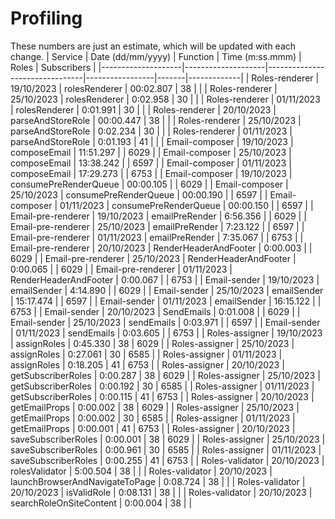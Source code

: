 # Profiling

These numbers are just an estimate, which will be updated with each change.
| Service | Date (dd/mm/yyyy) | Function | Time (m:ss.mmm) | Roles | Subscribers |
|--------------------|--------------------|--------------------------------|-----------------|-------|-------------|
| Roles-renderer | 19/10/2023 | rolesRenderer | 00:02.807 | 38 | |
| Roles-renderer | 25/10/2023 | rolesRenderer | 0:02.958 | 30 | |
| Roles-renderer | 01/11/2023 | rolesRenderer | 0:01.991 | 30 | |
| Roles-renderer | 20/10/2023 | parseAndStoreRole | 00:00.447 | 38 | |
| Roles-renderer | 25/10/2023 | parseAndStoreRole | 0:02.234 | 30 | |
| Roles-renderer | 01/11/2023 | parseAndStoreRole | 0:01.193 | 41 | |
| Email-composer | 19/10/2023 | composeEmail | 11:51.297 | | 6029 |
| Email-composer | 25/10/2023 | composeEmail | 13:38.242 | | 6597 |
| Email-composer | 01/11/2023 | composeEmail | 17:29.273 | | 6753 |
| Email-composer | 19/10/2023 | consumePreRenderQueue | 00:00.105 | | 6029 |
| Email-composer | 25/10/2023 | consumePreRenderQueue | 00:00.190 | | 6597 |
| Email-composer | 01/11/2023 | consumePreRenderQueue | 00:00.150 | | 6597 |
| Email-pre-renderer | 19/10/2023 | emailPreRender | 6:56.356 | | 6029 |
| Email-pre-renderer | 25/10/2023 | emailPreRender | 7:23.122 | | 6597 |
| Email-pre-renderer | 01/11/2023 | emailPreRender | 7:35.067 | | 6753 |
| Email-pre-renderer | 20/10/2023 | RenderHeaderAndFooter | 0:00.003 | | 6029 |
| Email-pre-renderer | 25/10/2023 | RenderHeaderAndFooter | 0:00.065 | | 6029 |
| Email-pre-renderer | 01/11/2023 | RenderHeaderAndFooter | 0:00.067 | | 6753 |
| Email-sender | 19/10/2023 | emailSender | 4:14.890 | | 6029 |
| Email-sender | 25/10/2023 | emailSender | 15:17.474 | | 6597 |
| Email-sender | 01/11/2023 | emailSender | 16:15.122 | | 6753 |
| Email-sender | 20/10/2023 | SendEmails | 0:01.008 | | 6029 |
| Email-sender | 25/10/2023 | sendEmails | 0:03.971 | | 6597 |
| Email-sender | 01/11/2023 | sendEmails | 0:03.605 | | 6753 |
| Roles-assigner | 19/10/2023 | assignRoles | 0:45.330 | 38 | 6029 |
| Roles-assigner | 25/10/2023 | assignRoles | 0:27.061 | 30 | 6585 |
| Roles-assigner | 01/11/2023 | assignRoles | 0:18.205 | 41 | 6753 |
| Roles-assigner | 20/10/2023 | getSubscriberRoles | 0:00.287 | 38 | 6029 |
| Roles-assigner | 25/10/2023 | getSubscriberRoles | 0:00.192 | 30 | 6585 |
| Roles-assigner | 01/11/2023 | getSubscriberRoles | 0:00.115 | 41 | 6753 |
| Roles-assigner | 20/10/2023 | getEmailProps | 0:00.002 | 38 | 6029 |
| Roles-assigner | 25/10/2023 | getEmailProps | 0:00.002 | 30 | 6585 |
| Roles-assigner | 01/11/2023 | getEmailProps | 0:00.001 | 41 | 6753 |
| Roles-assigner | 20/10/2023 | saveSubscriberRoles | 0:00.001 | 38 | 6029 |
| Roles-assigner | 25/10/2023 | saveSubscriberRoles | 0:00.961 | 30 | 6585 |
| Roles-assigner | 01/11/2023 | saveSubscriberRoles | 0:00.255 | 41 | 6753 |
| Roles-validator | 20/10/2023 | rolesValidator | 5:00.504 | 38 | |
| Roles-validator | 20/10/2023 | launchBrowserAndNavigateToPage | 0:08.724 | 38 | |
| Roles-validator | 20/10/2023 | isValidRole | 0:08.131 | 38 | |
| Roles-validator | 20/10/2023 | searchRoleOnSiteContent | 0:00.004 | 38 | |
